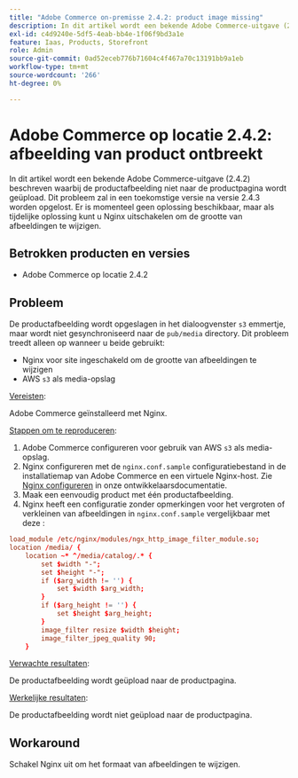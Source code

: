 ```yaml
---
title: "Adobe Commerce on-premisse 2.4.2: product image missing"
description: In dit artikel wordt een bekende Adobe Commerce-uitgave (2.4.2) beschreven waarbij de productafbeelding niet naar de productpagina wordt geüpload. Dit probleem zal in een toekomstige versie na versie 2.4.3 worden opgelost. Er is momenteel geen oplossing beschikbaar, maar als tijdelijke oplossing kunt u Nginx uitschakelen om de grootte van afbeeldingen te wijzigen.
exl-id: c4d9240e-5df5-4eab-bb4e-1f06f9bd3a1e
feature: Iaas, Products, Storefront
role: Admin
source-git-commit: 0ad52eceb776b71604c4f467a70c13191bb9a1eb
workflow-type: tm+mt
source-wordcount: '266'
ht-degree: 0%

---
```


# Adobe Commerce op locatie 2.4.2: afbeelding van product ontbreekt

In dit artikel wordt een bekende Adobe Commerce-uitgave (2.4.2) beschreven waarbij de productafbeelding niet naar de productpagina wordt geüpload. Dit probleem zal in een toekomstige versie na versie 2.4.3 worden opgelost. Er is momenteel geen oplossing beschikbaar, maar als tijdelijke oplossing kunt u Nginx uitschakelen om de grootte van afbeeldingen te wijzigen.

## Betrokken producten en versies

* Adobe Commerce op locatie 2.4.2

## Probleem

De productafbeelding wordt opgeslagen in het dialoogvenster `s3` emmertje, maar wordt niet gesynchroniseerd naar de `pub/media` directory. Dit probleem treedt alleen op wanneer u beide gebruikt:

* Nginx voor site ingeschakeld om de grootte van afbeeldingen te wijzigen
* AWS `s3` als media-opslag

<u>Vereisten</u>:

Adobe Commerce geïnstalleerd met Nginx.

<u>Stappen om te reproduceren</u>:

1. Adobe Commerce configureren voor gebruik van AWS `s3` als media-opslag.
1. Nginx configureren met de `nginx.conf.sample` configuratiebestand in de installatiemap van Adobe Commerce en een virtuele Nginx-host. Zie [Nginx configureren](https://devdocs.magento.com/guides/v2.4/install-gde/prereq/nginx.html#configure-nginx-ubuntu) in onze ontwikkelaarsdocumentatie.
1. Maak een eenvoudig product met één productafbeelding.
1. Nginx heeft een configuratie zonder opmerkingen voor het vergroten of verkleinen van afbeeldingen in `nginx.conf.sample` vergelijkbaar met deze :

```conf
load_module /etc/nginx/modules/ngx_http_image_filter_module.so;
location /media/ {
    location ~* ^/media/catalog/.* {
        set $width "-";
        set $height "-";
        if ($arg_width != '') {
            set $width $arg_width;
        }
        if ($arg_height != '') {
            set $height $arg_height;
        }
        image_filter resize $width $height;
        image_filter_jpeg_quality 90;
    }
```

<u>Verwachte resultaten</u>:

De productafbeelding wordt geüpload naar de productpagina.

<u>Werkelijke resultaten</u>:

De productafbeelding wordt niet geüpload naar de productpagina.

## Workaround

Schakel Nginx uit om het formaat van afbeeldingen te wijzigen.

